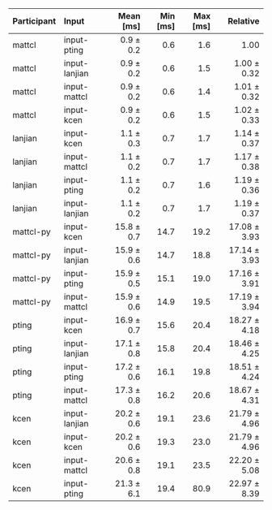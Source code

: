 | Participant | Input | Mean [ms] | Min [ms] | Max [ms] | Relative |
|:---|:---|---:|---:|---:|---:|
| mattcl | input-pting | 0.9 ± 0.2 | 0.6 | 1.6 | 1.00 |
| mattcl | input-lanjian | 0.9 ± 0.2 | 0.6 | 1.5 | 1.00 ± 0.32 |
| mattcl | input-mattcl | 0.9 ± 0.2 | 0.6 | 1.4 | 1.01 ± 0.32 |
| mattcl | input-kcen | 0.9 ± 0.2 | 0.6 | 1.5 | 1.02 ± 0.33 |
| lanjian | input-kcen | 1.1 ± 0.3 | 0.7 | 1.7 | 1.14 ± 0.37 |
| lanjian | input-mattcl | 1.1 ± 0.2 | 0.7 | 1.7 | 1.17 ± 0.38 |
| lanjian | input-pting | 1.1 ± 0.2 | 0.7 | 1.6 | 1.19 ± 0.36 |
| lanjian | input-lanjian | 1.1 ± 0.2 | 0.7 | 1.7 | 1.19 ± 0.37 |
| mattcl-py | input-kcen | 15.8 ± 0.7 | 14.7 | 19.2 | 17.08 ± 3.93 |
| mattcl-py | input-lanjian | 15.9 ± 0.6 | 14.7 | 18.8 | 17.14 ± 3.93 |
| mattcl-py | input-pting | 15.9 ± 0.5 | 15.1 | 19.0 | 17.16 ± 3.91 |
| mattcl-py | input-mattcl | 15.9 ± 0.6 | 14.9 | 19.5 | 17.19 ± 3.94 |
| pting | input-kcen | 16.9 ± 0.7 | 15.6 | 20.4 | 18.27 ± 4.18 |
| pting | input-lanjian | 17.1 ± 0.8 | 15.8 | 20.4 | 18.46 ± 4.25 |
| pting | input-pting | 17.2 ± 0.6 | 16.1 | 19.8 | 18.51 ± 4.24 |
| pting | input-mattcl | 17.3 ± 0.8 | 16.2 | 20.6 | 18.67 ± 4.31 |
| kcen | input-lanjian | 20.2 ± 0.6 | 19.1 | 23.6 | 21.79 ± 4.96 |
| kcen | input-kcen | 20.2 ± 0.6 | 19.3 | 23.0 | 21.79 ± 4.96 |
| kcen | input-mattcl | 20.6 ± 0.8 | 19.1 | 23.5 | 22.20 ± 5.08 |
| kcen | input-pting | 21.3 ± 6.1 | 19.4 | 80.9 | 22.97 ± 8.39 |
